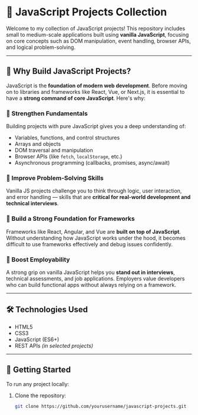 # 🚀 JavaScript Projects Collection

Welcome to my collection of JavaScript projects! This repository includes small to medium-scale applications built using **vanilla JavaScript**, focusing on core concepts such as DOM manipulation, event handling, browser APIs, and logical problem-solving.

---

## 🎯 Why Build JavaScript Projects?

JavaScript is the **foundation of modern web development**. Before moving on to libraries and frameworks like React, Vue, or Next.js, it is essential to have a **strong command of core JavaScript**. Here's why:

### 🧠 Strengthen Fundamentals

Building projects with pure JavaScript gives you a deep understanding of:
- Variables, functions, and control structures
- Arrays and objects
- DOM traversal and manipulation
- Browser APIs (like `fetch`, `localStorage`, etc.)
- Asynchronous programming (callbacks, promises, async/await)

### 🔧 Improve Problem-Solving Skills

Vanilla JS projects challenge you to think through logic, user interaction, and error handling — skills that are **critical for real-world development and technical interviews**.

### 🧱 Build a Strong Foundation for Frameworks

Frameworks like React, Angular, and Vue are **built on top of JavaScript**. Without understanding how JavaScript works under the hood, it becomes difficult to use frameworks effectively and debug issues confidently.

### 💼 Boost Employability

A strong grip on vanilla JavaScript helps you **stand out in interviews**, technical assessments, and job applications. Employers value developers who can build functional apps without always relying on a framework.

---

## 🛠️ Technologies Used

- HTML5
- CSS3
- JavaScript (ES6+)
- REST APIs *(in selected projects)*

---

## 🚀 Getting Started

To run any project locally:

1. Clone the repository:
   ```bash
   git clone https://github.com/yourusername/javascript-projects.git
